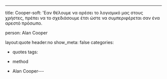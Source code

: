 ﻿---
title: Cooper-soft: 'Εαν θέλουμε να αρέσει το λογισμικό μας στους χρήστες, πρέπει να το σχεδιάσουμε έτσι ώστε να συμπεριφέρεται σαν ένα αρεστό πρόσωπο.

person: Alan Cooper

layout:quote
header:no
show_meta: false
categories: 
- quotes
tags:
  
- method
  
- Alan Cooper---